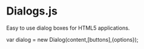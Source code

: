 # Dialogs.js

Easy to use dialog boxes for HTML5 applications.

var dialog = new Dialog(content,[buttons],{options});

